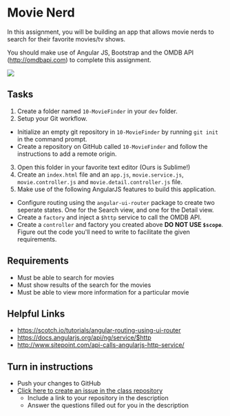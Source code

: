 # Movie Nerd

In this assignment, you will be building an app that allows movie nerds to search for their favorite movies/tv shows.

You should make use of Angular JS, Bootstrap and the OMDB API (http://omdbapi.com) to complete this assignment.

<img src="http://i.imgur.com/ebody6P.png" /> 

## Tasks
1. Create a folder named `10-MovieFinder` in your `dev` folder.
2. Setup your Git workflow.
  - Initialize an empty git repository in `10-MovieFinder` by running `git init` in the command prompt.
  - Create a repository on GitHub called `10-MovieFinder` and follow the instructions to add a remote origin.
3. Open this folder in your favorite text editor (Ours is Sublime!)
4. Create an `index.html` file and an `app.js`, `movie.service.js`, `movie.controller.js` and `movie.detail.controller.js` file.
5. Make use of the following AngularJS features to build this application.
  - Configure routing using the `angular-ui-router` package to create two seperate states. One for the Search view, and one for the Detail view.
  - Create a `factory` and inject a `$http` service to call the OMDB API.
  - Create a `controller` and factory you created above **DO NOT USE `$scope`**. Figure out the code you'll need to write to facilitate the given requirements.
  
## Requirements
* Must be able to search for movies
* Must show results of the search for the movies
* Must be able to view more information for a particular movie

## Helpful Links
* https://scotch.io/tutorials/angular-routing-using-ui-router
* https://docs.angularjs.org/api/ng/service/$http
* http://www.sitepoint.com/api-calls-angularjs-http-service/

## Turn in instructions
* Push your changes to GitHub 
* [Click here to create an issue in the class repository](https://github.com/OriginCodeAcademy/2016-SC-SummerCohort/issues/new?title=10-MovieNerd&body=1.%20Where%20can%20I%20find%20your%20repository%3F%0D%0A%0D%0A%0D%0A%0D%0A2.%20Did%20you%20complete%20any%20of%20the%20extras%3F)
	* Include a link to your repository in the description
	* Answer the questions filled out for you in the description
